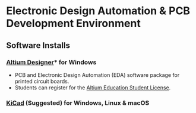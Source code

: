 # Electronic Design Automation & PCB Development Environment

## Software Installs

### [Altium Designer](https://www.altium.com/products/downloads)* for Windows

- PCB and Electronic Design Automation (EDA) software package for printed circuit boards.
- Students can register for
  the [Altium Education Student License](https://www.altium.com/education/student-licenses).

### [KiCad](https://www.kicad.org/) (Suggested) for Windows, Linux & macOS
